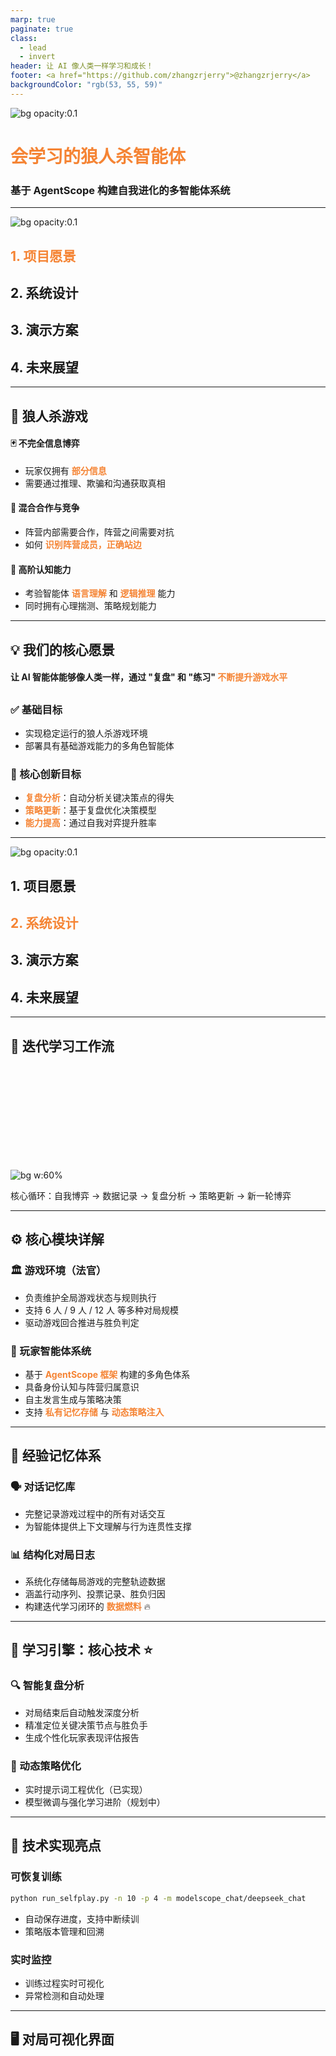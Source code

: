 ```yaml
---
marp: true
paginate: true
class:
  - lead
  - invert
header: 让 AI 像人类一样学习和成长！
footer: <a href="https://github.com/zhangzrjerry">@zhangzrjerry</a>
backgroundColor: "rgb(53, 55, 59)"
---
```


<style>
:root {
  --primary: rgb(245, 132, 52);
  --secondary: rgb(251, 162, 81);
  --accent: rgb(253, 216, 179);
  --background: rgb(53, 55, 59);
}

header {
    position: absolute;
    left: auto !important;
    right: 30px !important;
    color: var(--secondary);
    font-weight: bold;
}

footer {
    color: var(--secondary);
    /* font-weight: bold; */
}

section[id="1"] header {
    display: none !important;
}

strong {
  color: var(--primary);
}

b {
  color: var(--secondary);
}

a {
  color: var(--secondary);
}

.center{
  display: flex;
  justify-content: center;
  align-items: center;
  height: 100%;
}
</style>

![bg opacity:0.1](./public/teaser.png)

# **会学习的狼人杀智能体**

### 基于 AgentScope 构建自我进化的多智能体系统

---

![bg opacity:0.1](./public/teaser.png)

## **1. 项目愿景**

## 2. 系统设计

## 3. 演示方案

## 4. 未来展望

---

## 🎯 狼人杀游戏

#### 🃏 不完全信息博弈

- 玩家仅拥有 **部分信息**
- 需要通过推理、欺骗和沟通获取真相

#### 🤝 混合合作与竞争

- 阵营内部需要合作，阵营之间需要对抗
- 如何 **识别阵营成员，正确站边**

#### 🧠 高阶认知能力

- 考验智能体 **语言理解** 和 **逻辑推理** 能力
- 同时拥有心理揣测、策略规划能力

---

## 💡 我们的核心愿景

#### 让 AI 智能体能够像人类一样，通过 "复盘" 和 "练习" **不断提升游戏水平**

##

### ✅ 基础目标

- 实现稳定运行的狼人杀游戏环境
- 部署具有基础游戏能力的多角色智能体

### 🚀 核心创新目标

- **复盘分析**：自动分析关键决策点的得失
- **策略更新**：基于复盘优化决策模型
- **能力提高**：通过自我对弈提升胜率

---

![bg opacity:0.1](./public/teaser.png)

## 1. 项目愿景

## **2. 系统设计**

## 3. 演示方案

## 4. 未来展望

---

## 🔄 迭代学习工作流

<br><br><br><br><br><br><br><br><br>

![bg w:60%](./public/image.png)

核心循环：自我博弈 → 数据记录 → 复盘分析 → 策略更新 → 新一轮博弈

---

## ⚙️ 核心模块详解

### 🏛️ 游戏环境（法官）

- 负责维护全局游戏状态与规则执行
- 支持 6 人 / 9 人 / 12 人 等多种对局规模
- 驱动游戏回合推进与胜负判定

### 🤖 玩家智能体系统

- 基于 **AgentScope 框架** 构建的多角色体系
- 具备身份认知与阵营归属意识
- 自主发言生成与策略决策
- 支持 **私有记忆存储** 与 **动态策略注入**

---

## 💾 经验记忆体系

### 🗣️ 对话记忆库

- 完整记录游戏过程中的所有对话交互
- 为智能体提供上下文理解与行为连贯性支撑

### 📊 结构化对局日志

- 系统化存储每局游戏的完整轨迹数据
- 涵盖行动序列、投票记录、胜负归因
- 构建迭代学习闭环的 **数据燃料** 🔥

---

## 🧠 学习引擎：核心技术 ⭐

### 🔍 智能复盘分析

- 对局结束后自动触发深度分析
- 精准定位关键决策节点与胜负手
- 生成个性化玩家表现评估报告

### 🚀 动态策略优化

- 实时提示词工程优化（已实现）
- 模型微调与强化学习进阶（规划中）

<!-- ---

## 📝 提示词迭代优化示例

游戏前：**基础策略**

```
作为预言家，验证可疑玩家的身份
```

复盘分析

```
预言家 Alice 未能及时跳明身份带队，导致村民阵营失利
建议：预言家应在首次验证到好人后立即公开身份
```

游戏后：**优化策略**

```
作为预言家，首次验到好人后可以立即跳明身份，建立信任圈
```

---

## 📝 提示词迭代优化示例

游戏前：**基础策略**

```
作为狼人，隐藏身份，避免被投票出局
```

复盘分析

```
狼人 Bob 全程跟随好人投票，缺乏主动性，未能有效扰乱局势
建议：狼人可以尝试倒钩战术，主动站边真预言家获取信任
```

游戏后：**优化策略**

```
作为狼人，前期可以实行倒钩战术，后期抗推真预言家及其团队。
``` -->

---

## 🔧 技术实现亮点

### 可恢复训练

```bash
python run_selfplay.py -n 10 -p 4 -m modelscope_chat/deepseek_chat
```

- 自动保存进度，支持中断续训
- 策略版本管理和回溯

### 实时监控

- 训练过程实时可视化
- 异常检测和自动处理

---

## 🖥️ 对局可视化界面

<div class="center">
  <img width=62% src="./public/screenshot.png">
</div>

---

![bg opacity:0.1](./public/teaser.png)

## 1. 项目愿景

## 2. 系统设计

## **3. 演示方案**

## 4. 未来展望

---

## 📊 成长对比实验

进行了超 **800 局 9 人** + **100 局 12 人** 板型的混合对局

![](./public/rounds_trend_analysis.png)

---

## 🧙‍♀️ 女巫迭代案例

---

## 🐺 狼人迭代案例

---

## 👨‍🌾 村民迭代案例

---

## 🎬 现场对战演示

---

![bg opacity:0.1](./public/teaser.png)

## 1. 项目愿景

## 2. 系统设计

## 3. 演示方案

## **4. 未来展望**

---

## 🔮 未来展望

#### 👥 更多机制玩法

- 开发对战界面，支持 **人类玩家** 加入
- 增加 “_机械狼通灵师_”、“_假面舞会_” 更多板型
- 增加 **警徽流** 等复杂机制

#### 🎯 更先进的算法

- 多智能体强化学习应对更复杂的机制

#### 📚 更多数据来源

- 结合 **京城大师赛** 等人类玩家数据，混合学习

---

## 📌 项目亮点

我们打造了一个具备动态进化能力的狼人杀 AI 系统，突破传统规则型 AI 局限：

- 🔧 **技术融合**：结合 AgentScope 框架、LLM 认知与强化学习，构建完整学习闭环
- 📈 **策略进化**：通过自我对弈和智能复盘，实现从规则驱动到经验驱动的跨越
- 🤝 **社交模拟**：在合作与对抗中展现复杂交互行为

充分展示了 **AgentScope 框架** 在构建进化式多智能体系统方面的强大潜力。

---

![bg opacity:0.1](./public/teaser.png)

# **Thank You!**

### 🔗 项目地址

https://github.com/zhangzrjerry/werewolf

### 📧 联系我们

zhangzrjerry@outlook.com

### 🔮 魔搭社区

正在搭建创空间应用以便体验

